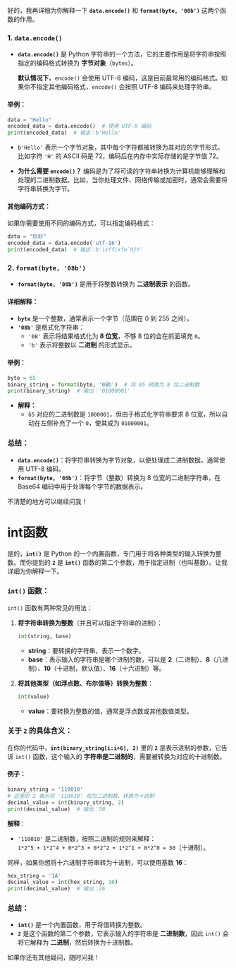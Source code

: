 好的，我再详细为你解释一下 **`data.encode()`** 和 **`format(byte, '08b')`** 这两个函数的作用。

### 1. `data.encode()`

- **`data.encode()`** 是 Python 字符串的一个方法，它的主要作用是将字符串按照指定的编码格式转换为 **字节对象**（`bytes`）。
  
  **默认情况下**，`encode()` 会使用 UTF-8 编码，这是目前最常用的编码格式。如果你不指定其他编码格式，`encode()` 会按照 UTF-8 编码来处理字符串。

#### 举例：
```python
data = "Hello"
encoded_data = data.encode()  # 使用 UTF-8 编码
print(encoded_data)  # 输出：b'Hello'
```

- `b'Hello'` 表示一个字节对象，其中每个字符都被转换为其对应的字节形式。比如字符 `'H'` 的 ASCII 码是 72，编码后在内存中实际存储的是字节值 72。

- **为什么需要 `encode()`？**
  编码是为了将可读的字符串转换为计算机能够理解和处理的二进制数据。比如，当你处理文件、网络传输或加密时，通常会需要将字符串转换为字节。

#### 其他编码方式：
如果你需要使用不同的编码方式，可以指定编码格式：
```python
data = "你好"
encoded_data = data.encode('utf-16')
print(encoded_data)  # 输出：b'\xff\xfe`O}Y'
```

### 2. `format(byte, '08b')`

- **`format(byte, '08b')`** 是用于将整数转换为 **二进制表示** 的函数。

#### 详细解释：
- **`byte`** 是一个整数，通常表示一个字节（范围在 0 到 255 之间）。
- **`'08b'`** 是格式化字符串：
  - `'08'` 表示将结果格式化为 **8 位宽**，不够 8 位的会在前面填充 `0`。
  - `'b'` 表示将整数以 **二进制** 的形式显示。
  
#### 举例：
```python
byte = 65
binary_string = format(byte, '08b')  # 将 65 转换为 8 位二进制数
print(binary_string)  # 输出：'01000001'
```

- **解释：** 
  - `65` 对应的二进制数是 `1000001`，但由于格式化字符串要求 8 位宽，所以自动在左侧补充了一个 `0`，使其成为 `01000001`。
  

### 总结：
- **`data.encode()`**：将字符串转换为字节对象，以便处理成二进制数据，通常使用 UTF-8 编码。
- **`format(byte, '08b')`**：将字节（整数）转换为 8 位宽的二进制字符串，在 Base64 编码中用于处理每个字节的数据表示。

不清楚的地方可以继续问我！


# int函数
是的，**`int()`** 是 Python 的一个内置函数，专门用于将各种类型的输入转换为整数。而你提到的 **`2`** 是 **`int()`** 函数的第二个参数，用于指定进制（也叫基数）。让我详细为你解释一下。

### **`int()` 函数：**

`int()` 函数有两种常见的用法：

1. **将字符串转换为整数**（并且可以指定字符串的进制）：
   ```python
   int(string, base)
   ```
   - **string**：要转换的字符串，表示一个数字。
   - **base**：表示输入的字符串是哪个进制的数，可以是 **2**（二进制）、**8**（八进制）、**10**（十进制，默认值）、**16**（十六进制）等。

2. **将其他类型（如浮点数、布尔值等）转换为整数**：
   ```python
   int(value)
   ```
   - **value**：要转换为整数的值，通常是浮点数或其他数值类型。

### 关于 **`2`** 的具体含义：

在你的代码中，**`int(binary_string[i:i+6], 2)`** 里的 **`2`** 是表示进制的参数，它告诉 `int()` 函数，这个输入的 **字符串是二进制的**，需要被转换为对应的十进制数。

#### 例子：

```python
binary_string = '110010'
# 这里的 2 表示将 '110010' 视为二进制数，转换为十进制
decimal_value = int(binary_string, 2)
print(decimal_value)  # 输出：50
```

**解释**：
- `'110010'` 是二进制数，按照二进制的规则来解释：  
  `1*2^5 + 1*2^4 + 0*2^3 + 0*2^2 + 1*2^1 + 0*2^0 = 50`（十进制）。

同样，如果你想将十六进制字符串转为十进制，可以使用基数 **16**：
```python
hex_string = '1A'
decimal_value = int(hex_string, 16)
print(decimal_value)  # 输出：26
```

### 总结：
- **`int()`** 是一个内置函数，用于将值转换为整数。
- **`2`** 是这个函数的第二个参数，它表示输入的字符串是 **二进制数**，因此 `int()` 会将它解释为 **二进制**，然后转换为十进制数。

如果你还有其他疑问，随时问我！

